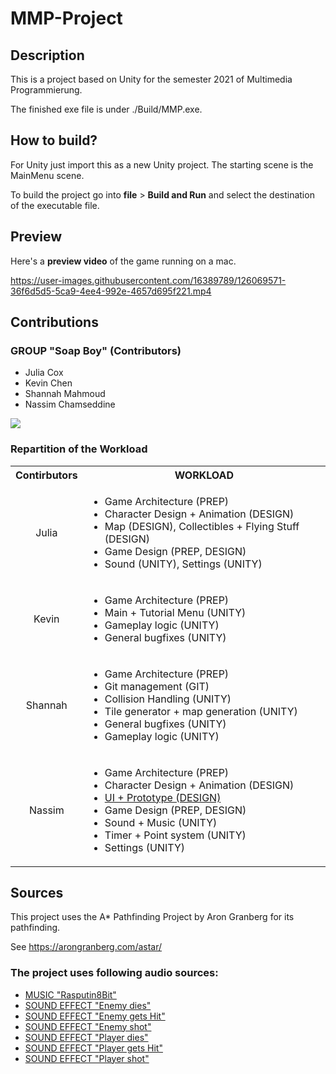 # MMP-Project
## Description 
This is a project based on Unity for the semester 2021 of Multimedia Programmierung.

The finished exe file is under ./Build/MMP.exe.

## How to build? 
For Unity just import this as a new Unity project.
The starting scene is the MainMenu scene.

To build the project go into **file** > **Build and Run** and select the destination of the executable file.

## Preview 
Here's a **preview video** of the game running on a mac.

https://user-images.githubusercontent.com/16389789/126069571-36f6d5d5-5ca9-4ee4-992e-4657d695f221.mp4

## Contributions
### GROUP "Soap Boy" (Contributors)
 - Julia Cox
 - Kevin Chen
 - Shannah Mahmoud
 - Nassim Chamseddine

[![](https://contrib.rocks/image?repo=SH2282000/MMP-Project)](https://github.com/SH2282000/MMP-Project/graphs/contributors)


### Repartition of the Workload
<table>
  <tbody>
    <tr>
      <th align="center">Contirbutors</th>
      <th align="center">WORKLOAD</th>
    </tr>
    <tr>
      <td align="center">Julia</td>
      <td align="left">
        <ul>
          <li>Game Architecture (PREP)</li>
          <li>Character Design + Animation (DESIGN)</li>
          <li>Map (DESIGN), Collectibles + Flying Stuff (DESIGN)</li>
          <li>Game Design (PREP, DESIGN)</li>
          <li>Sound (UNITY), Settings (UNITY)</li>
        </ul>
      </td>
    </tr>
    <tr>
      <td align="center">Kevin</td>
      <td align="left">
        <ul>
          <li>Game Architecture (PREP)</li>
          <li>Main + Tutorial Menu (UNITY)</li>
          <li>Gameplay logic (UNITY)</li>
          <li>General bugfixes (UNITY)</li>
        </ul>
      </td>
    </tr>
    <tr>
      <td align="center">Shannah</td>
      <td align="left">
        <ul>
          <li>Game Architecture (PREP)</li>
          <li>Git management (GIT)</li>
          <li>Collision Handling (UNITY)</li>
          <li>Tile generator + map generation (UNITY)</li>
          <li>General bugfixes (UNITY)</li>
          <li>Gameplay logic (UNITY)</li>
        </ul>
      </td>
    </tr>
    <tr>
      <td align="center">Nassim</td>
      <td align="left">
        <ul>
          <li>Game Architecture (PREP)</li>
          <li>Character Design + Animation (DESIGN)</li>
          <li><a href="https://www.figma.com/proto/jCEEvrzCO3oG9sB3TtK01f/Soap-Boy-%E2%80%93-MMP?node-id=5%3A27&scaling=min-zoom">UI + Prototype (DESIGN)</a></li>
          <li>Game Design (PREP, DESIGN)</li>
          <li>Sound + Music (UNITY)</li>
          <li>Timer + Point system (UNITY)</li>
          <li>Settings (UNITY)</li>
        </ul>
      </td>
    </tr>
  </tbody>
</table>

## Sources 
This project uses the A* Pathfinding Project by Aron Granberg for its pathfinding.

See https://arongranberg.com/astar/

### The project uses following audio sources:
 - <a href="https://www.youtube.com/watch?v=aUuLqa8TZZQ&list=FLgWoWDzVhBmvHSbKPNJwPvA&index=1">MUSIC "Rasputin8Bit"</a> 
 - <a href="https://www.zapsplat.com/music/body-hit-impact-with-baseball-bat-or-other-similar-club-hard-whack-with-a-crack-and-squelch-of-blood-version-1/">SOUND EFFECT "Enemy dies"</a> 
 - <a href="https://www.zapsplat.com/music/retro-8-bit-video-game-lose-life-die/">SOUND EFFECT "Enemy gets Hit"</a> 
 - <a href="https://www.zapsplat.com/music/cartoon-character-vocalisations-high-pitched-grunts-as-if-fighting-karate-1/">SOUND EFFECT "Enemy shot"</a> 
 - <a href="https://www.zapsplat.com/music/retro-game-tone-digital-synth-fifths-descend-negative-could-be-used-for-lose-a-life-die-lose-points-etc-5/">SOUND EFFECT "Player dies"</a> 
 - <a href="https://www.zapsplat.com/music/big-bubble-blown-into-glass-through-drinking-straw-2/">SOUND EFFECT "Player gets Hit"</a> 
 - <a href="https://www.zapsplat.com/music/cartoon-drip-or-bubble-pop-wet-popping-sound-version-3/">SOUND EFFECT "Player shot"</a>

